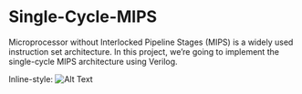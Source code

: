 # Single-Cycle-MIPS

Microprocessor without Interlocked Pipeline Stages (MIPS) is a widely used instruction set architecture. In this project, we’re going to implement the single-cycle MIPS architecture using Verilog.

Inline-style: 
![Alt Text](https://github.com/zytyz/Single-Cycle-MIPS/tree/master/img/MIPS.png "MIPS architecture")


